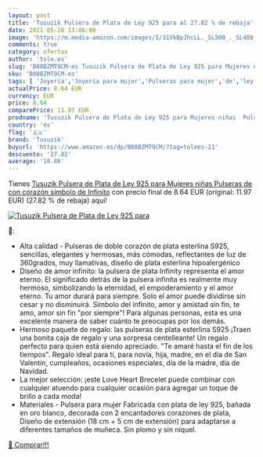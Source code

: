 ```yaml
---
layout: post
title: 'Tusuzik Pulsera de Plata de Ley 925 para al 27.82 % de rebaja'
date: 2021-05-28 13:06:00
image: 'https://m.media-amazon.com/images/I/31VkBpJhcLL._SL500_._SL400_.jpg'
comments: true
category: ofertas
author: 'tole.es'
slug: 'B08BZMT9CM-es Tusuzik Pulsera de Plata de Ley 925 para Mujeres niñas...'
sku: 'B08BZMT9CM-es'
tags: [ 'Joyería','Joyería para mujer','Pulseras para mujer','de','ley','plata','tusuzik', ]
actualPrice: 8.64 EUR
currency: EUR
price: 8.64
comparePrice: 11.97 EUR
prodname: 'Tusuzik Pulsera de Plata de Ley 925 para Mujeres niñas  Pulseras de con corazón símbolo de Infinito'
country: 'es'
flag: '🇪🇸'
brand: 'Tusuzik'
buyurl: 'https://www.amazon.es/dp/B08BZMT9CM/?tag=tolees-21'
descuento: '27.82'
average: '10.86'
---
```


Tienes [Tusuzik Pulsera de Plata de Ley 925 para Mujeres niñas  Pulseras de con corazón símbolo de Infinito](https://www.amazon.es/dp/B08BZMT9CM/?tag=tolees-21) con precio final de  8.64 EUR (original: 11.97 EUR) (27.82 %  de rebaja) aqui!

[![Tusuzik Pulsera de Plata de Ley 925 para](https://m.media-amazon.com/images/I/31VkBpJhcLL._SL500_._SL400_.jpg)](https://www.amazon.es/dp/B08BZMT9CM/?tag=tolees-21)

🔎:

- Alta calidad - Pulseras de doble corazón de plata esterlina S925, sencillas, elegantes y hermosas, más cómodas, reflectantes de luz de 360 ​​grados, muy llamativas, diseño de plata esterlina hipoalergénico
- Diseño de amor infinito: la pulsera de plata Infinity representa el amor eterno. El significado detrás de la pulsera infinita es realmente muy hermoso, simbolizando la eternidad, el empoderamiento y el amor eterno. Tu amor durará para siempre. Solo el amor puede dividirse sin cesar y no disminuirá. Símbolo del infinito, amor y amistad sin fin, te amo, amor sin fin "por siempre"! Para algunas personas, esta es una excelente manera de saber cuánto te preocupas por los demás.
- Hermoso paquete de regalo: las pulseras de plata esterlina S925 ¡Traen una bonita caja de regalo y una sorpresa centelleante! Un regalo perfecto para quien está siendo apreciado. "Te amaré hasta el fin de los tiempos". Regalo ideal para ti, para novia, hija, madre, en el día de San Valentín, cumpleaños, ocasiones especiales, día de la madre, día de Navidad.
- La mejor selección: ¡este Love Heart Brecelet puede combinar con cualquier atuendo para cualquier ocasión para agregar un toque de brillo a cada moda!
- Materiales - Pulsera para mujer Fabricada con plata de ley 925, bañada en oro blanco, decorada con 2 encantadores corazones de plata, Diseño de extensión (18 cm + 5 cm de extensión) para adaptarse a diferentes tamaños de muñeca. Sin plomo y sin níquel.

[🛒 Comprar!!!](https://www.amazon.es/dp/B08BZMT9CM/?tag=tolees-21)
